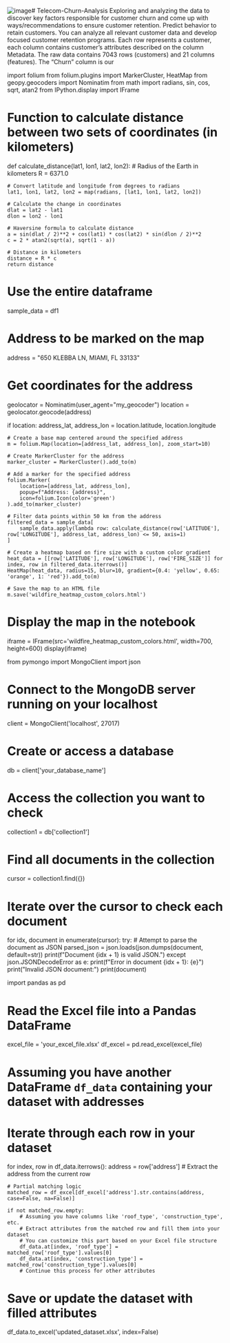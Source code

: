 ![image](https://github.com/maya034/Churn-Analysis/assets/61015843/4747de26-fb67-4dc6-92ee-ebfc5f3aa0ac)# Telecom-Churn-Analysis
Exploring and analyzing the data to discover key factors responsible for customer churn and come up with ways/recommendations to ensure customer retention.
Predict behavior to retain customers. You can analyze all relevant customer data and develop focused customer retention programs. Each row represents a customer, each column contains customer’s attributes described on the column Metadata. The raw data contains 7043 rows (customers) and 21 columns (features). The “Churn” column is our 



import folium
from folium.plugins import MarkerCluster, HeatMap
from geopy.geocoders import Nominatim
from math import radians, sin, cos, sqrt, atan2
from IPython.display import IFrame

# Function to calculate distance between two sets of coordinates (in kilometers)
def calculate_distance(lat1, lon1, lat2, lon2):
    # Radius of the Earth in kilometers
    R = 6371.0

    # Convert latitude and longitude from degrees to radians
    lat1, lon1, lat2, lon2 = map(radians, [lat1, lon1, lat2, lon2])

    # Calculate the change in coordinates
    dlat = lat2 - lat1
    dlon = lon2 - lon1

    # Haversine formula to calculate distance
    a = sin(dlat / 2)**2 + cos(lat1) * cos(lat2) * sin(dlon / 2)**2
    c = 2 * atan2(sqrt(a), sqrt(1 - a))

    # Distance in kilometers
    distance = R * c
    return distance

# Use the entire dataframe
sample_data = df1

# Address to be marked on the map
address = "650 KLEBBA LN, MIAMI, FL 33133"

# Get coordinates for the address
geolocator = Nominatim(user_agent="my_geocoder")
location = geolocator.geocode(address)

if location:
    address_lat, address_lon = location.latitude, location.longitude

    # Create a base map centered around the specified address
    m = folium.Map(location=[address_lat, address_lon], zoom_start=10)

    # Create MarkerCluster for the address
    marker_cluster = MarkerCluster().add_to(m)

    # Add a marker for the specified address
    folium.Marker(
        location=[address_lat, address_lon],
        popup=f"Address: {address}",
        icon=folium.Icon(color='green')
    ).add_to(marker_cluster)

    # Filter data points within 50 km from the address
    filtered_data = sample_data[
        sample_data.apply(lambda row: calculate_distance(row['LATITUDE'], row['LONGITUDE'], address_lat, address_lon) <= 50, axis=1)
    ]

    # Create a heatmap based on fire size with a custom color gradient
    heat_data = [[row['LATITUDE'], row['LONGITUDE'], row['FIRE_SIZE']] for index, row in filtered_data.iterrows()]
    HeatMap(heat_data, radius=15, blur=10, gradient={0.4: 'yellow', 0.65: 'orange', 1: 'red'}).add_to(m)

    # Save the map to an HTML file
    m.save('wildfire_heatmap_custom_colors.html')


# Display the map in the notebook
iframe = IFrame(src='wildfire_heatmap_custom_colors.html', width=700, height=600)
display(iframe)






from pymongo import MongoClient
import json

# Connect to the MongoDB server running on your localhost
client = MongoClient('localhost', 27017)

# Create or access a database
db = client['your_database_name']

# Access the collection you want to check
collection1 = db['collection1']

# Find all documents in the collection
cursor = collection1.find({})

# Iterate over the cursor to check each document
for idx, document in enumerate(cursor):
    try:
        # Attempt to parse the document as JSON
        parsed_json = json.loads(json.dumps(document, default=str))
        print(f"Document {idx + 1} is valid JSON.")
    except json.JSONDecodeError as e:
        print(f"Error in document {idx + 1}: {e}")
        print("Invalid JSON document:")
        print(document)














import pandas as pd

# Read the Excel file into a Pandas DataFrame
excel_file = 'your_excel_file.xlsx'
df_excel = pd.read_excel(excel_file)

# Assuming you have another DataFrame `df_data` containing your dataset with addresses
# Iterate through each row in your dataset
for index, row in df_data.iterrows():
    address = row['address']  # Extract the address from the current row
    
    # Partial matching logic
    matched_row = df_excel[df_excel['address'].str.contains(address, case=False, na=False)]
    
    if not matched_row.empty:
        # Assuming you have columns like 'roof_type', 'construction_type', etc.
        # Extract attributes from the matched row and fill them into your dataset
        # You can customize this part based on your Excel file structure
        df_data.at[index, 'roof_type'] = matched_row['roof_type'].values[0]
        df_data.at[index, 'construction_type'] = matched_row['construction_type'].values[0]
        # Continue this process for other attributes
        
# Save or update the dataset with filled attributes
df_data.to_excel('updated_dataset.xlsx', index=False)





